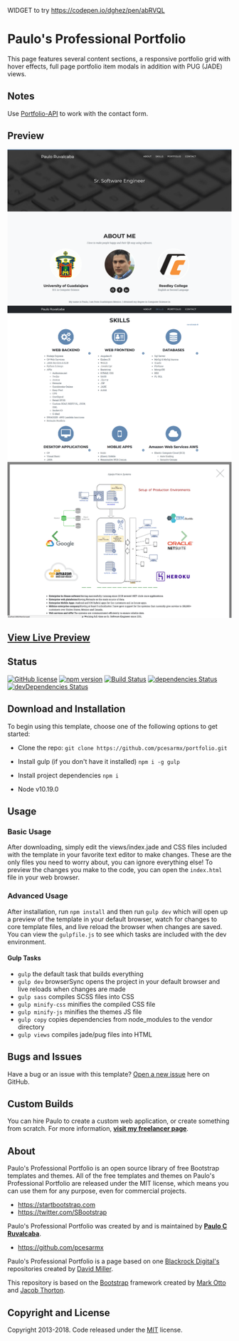 WIDGET to try
https://codepen.io/dghez/pen/abRVQL

# Paulo's Professional Portfolio

This page features several content sections, a responsive portfolio grid with hover effects, full page portfolio item modals in addition with PUG (JADE) views.

## Notes

Use [Portfolio-API](https://github.com/pcesarmx/portfolio-api/) to work with the contact form.

## Preview

![Portfolio Preview1](https://raw.githubusercontent.com/pcesarmx/portfolio/master/assets/imgs/preview1.png)
![Portfolio Preview2](https://raw.githubusercontent.com/pcesarmx/portfolio/master/assets/imgs/preview2.png)
![Portfolio Preview3](https://raw.githubusercontent.com/pcesarmx/portfolio/master/assets/imgs/preview3.png)

## [View Live Preview](http://www.pruvalcaba.com/)

## Status

[![GitHub license](https://img.shields.io/badge/license-MIT-blue.svg)](https://github.com/pcesarmx/portfolio/master/LICENSE)
[![npm version](https://img.shields.io/npm/v/startbootstrap-agency.svg)](https://www.npmjs.com/package/startbootstrap-agency)
[![Build Status](https://travis-ci.org/BlackrockDigital/startbootstrap-agency.svg?branch=master)](https://travis-ci.org/BlackrockDigital/startbootstrap-agency)
[![dependencies Status](https://david-dm.org/BlackrockDigital/startbootstrap-agency/status.svg)](https://david-dm.org/BlackrockDigital/startbootstrap-agency)
[![devDependencies Status](https://david-dm.org/BlackrockDigital/startbootstrap-agency/dev-status.svg)](https://david-dm.org/BlackrockDigital/startbootstrap-agency?type=dev)

## Download and Installation

To begin using this template, choose one of the following options to get started:
- Clone the repo: `git clone https://github.com/pcesarmx/portfolio.git`
- Install gulp (if you don't have it installed) 
 `npm i -g gulp` 
- Install project dependencies
 `npm i`

- Node v10.19.0

## Usage

### Basic Usage

After downloading, simply edit the views/index.jade and CSS files included with the template in your favorite text editor to make changes. These are the only files you need to worry about, you can ignore everything else! To preview the changes you make to the code, you can open the `index.html` file in your web browser.

### Advanced Usage

After installation, run `npm install` and then run `gulp dev` which will open up a preview of the template in your default browser, watch for changes to core template files, and live reload the browser when changes are saved. You can view the `gulpfile.js` to see which tasks are included with the dev environment.

#### Gulp Tasks

- `gulp` the default task that builds everything
- `gulp dev` browserSync opens the project in your default browser and live reloads when changes are made
- `gulp sass` compiles SCSS files into CSS
- `gulp minify-css` minifies the compiled CSS file
- `gulp minify-js` minifies the themes JS file
- `gulp copy` copies dependencies from node_modules to the vendor directory
- `gulp views` compiles jade/pug files into HTML

## Bugs and Issues

Have a bug or an issue with this template? [Open a new issue](https://github.com/pcesarmx/portfolio/issues) here on GitHub.

## Custom Builds

You can hire Paulo to create a custom web application, or create something from scratch.
For more information, **[visit my freelancer page](http://www.pruvalcaba.com/)**.

## About

Paulo's Professional Portfolio is an open source library of free Bootstrap templates and themes. All of the free templates and themes on Paulo's Professional Portfolio are released under the MIT license, which means you can use them for any purpose, even for commercial projects.

* https://startbootstrap.com
* https://twitter.com/SBootstrap

Paulo's Professional Portfolio was created by and is maintained by **[Paulo C Ruvalcaba](http://www.pruvalcaba.com/)**.

* https://github.com/pcesarmx

Paulo's Professional Portfolio is a page based on one [Blackrock Digital's](https://github.com/BlackrockDigital/startbootstrap-agency/) repositories created by [David Miller](https://github.com/davidtmiller/).

This repository is based on the [Bootstrap](http://getbootstrap.com/) framework created by [Mark Otto](https://twitter.com/mdo) and [Jacob Thorton](https://twitter.com/fat).


## Copyright and License

Copyright 2013-2018. Code released under the [MIT](https://github.com/pcesarmx/portfolio/blob/master/LICENSE) license.
